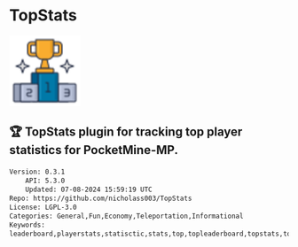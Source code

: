 # TopStats
<img src="https://raw.githubusercontent.com/nicholass003/TopStats/2563d26bf0e84a0a217f9202ecaf4c4971f0d03d/assets/icon.png" width="128" height="128" />

## 🏆 TopStats plugin for tracking top player statistics for PocketMine-MP.
```properties
Version: 0.3.1
    API: 5.3.0
    Updated: 07-08-2024 15:59:19 UTC
Repo: https://github.com/nicholass003/TopStats
License: LGPL-3.0
Categories: General,Fun,Economy,Teleportation,Informational
Keywords: leaderboard,playerstats,statisctic,stats,top,topleaderboard,topstats,topstat,topkill,topmoney,topplayer
```